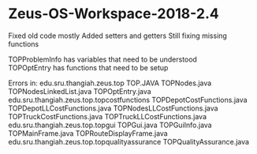 # Zeus-OS-Workspace-2018-2.4

Fixed old code mostly
  Added setters and getters
  Still fixing missing functions
  
TOPProblemInfo has variables that need to be understood  
TOPOptEntry has functions that need to be setup

Errors in:
	edu.sru.thangiah.zeus.top
		TOP.JAVA
		TOPNodes.java
		TOPNodesLinkedList.java
		TOPOptEntry.java
	edu.sru.thangiah.zeus.top.topcostfunctions
		TOPDepotCostFunctions.java
		TOPDepotLLCostFunctions.java
		TOPNodesLLCostFunctions.java
		TOPTruckCostFunctions.java
		TOPTruckLLCostFunctions.java
	edu.sru.thangiah.zeus.top.topgui
		TOPGui.java
		TOPGuiInfo.java
		TOPMainFrame.java
		TOPRouteDisplayFrame.java
	edu.sru.thangiah.zeus.top.topqualityassurance
		TOPQualityAssurance.java

